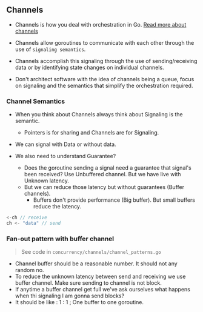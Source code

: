 ## Channels 

- Channels is how you deal with orchestration in Go. [Read more about channels](https://github.com/gnsalok/gotraining/blob/master/topics/go/concurrency/channels/README.md)

- Channels allow goroutines to communicate with each other through the use of `signaling semantics`. 
- Channels accomplish this signaling through the use of sending/receiving data or by identifying state changes on individual channels. 
- Don't architect software with the idea of channels being a queue, focus on signaling and the semantics that simplify the orchestration required.


### Channel Semantics

- When you think about Channels always think about Signaling is the semantic.
    - Pointers is for sharing and Channels are for Signaling.

- We can signal with Data or without data.
- We also need to understand Guarantee?
    - Does the goroutine sending a signal need a guarantee that signal's been received? Use Unbuffered channel. But we have live with Unknown latency.
    - But we can reduce those latency but without guarantees (Buffer channels). 
        - Buffers don't provide performance (Big buffer). But small buffers reduce the latency.





``` go 
<-ch // receive
ch <- "data" // send

```


### Fan-out pattern with buffer channel 

> See code in `concurrency/channels/channel_patterns.go`

- Channel buffer should be a reasonable number. It should not any random no.
- To reduce the unknown latency between send and receiving we use buffer channel. Make sure sending to channel is not block.
- If anytime a buffer channel get full we've ask ourselves what happens when thi signaling I am gonna send blocks?
- It should be like : 1 : 1 ; One buffer to one goroutine.